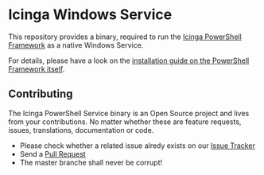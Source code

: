 Icinga Windows Service
==============

This repository provides a binary, required to run the [Icinga PowerShell Framework](https://github.com/LordHepipud/icinga-module-windows) as a native Windows Service.

For details, please have a look on the [installation guide on the PowerShell Framework itself](https://github.com/LordHepipud/icinga-module-windows/blob/master/doc/10-InstallService.md).

Contributing
------------

The Icinga PowerShell Service binary is an Open Source project and lives from your contributions. No matter whether these are feature requests, issues, translations, documentation or code.

* Please check whether a related issue alredy exists on our [Issue Tracker](https://github.com/LordHepipud/icinga-windows-service/issues)
* Send a [Pull Request](https://github.com/LordHepipud/icinga-windows-service/pulls)
* The master branche shall never be corrupt!
